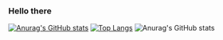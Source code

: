 ### Hello there 


[![Anurag's GitHub stats](https://github-readme-stats.vercel.app/api?username=jirmusovic)](https://github.com/anuraghazra/github-readme-stats)
[![Top Langs](https://github-readme-stats.vercel.app/api/top-langs/?username=jirmusovic&layout=compact&theme=vision-friendly-dark)](https://github.com/anuraghazra/github-readme-stats)
![Anurag's GitHub stats](https://github-readme-stats.vercel.app/api?username=jirmusovic&count_private=true)
<!--
**jirmusovic/jirmusovic** is a ✨ _special_ ✨ repository because its `README.md` (this file) appears on your GitHub profile.

Here are some ideas to get you started:

- 🔭 I’m currently working on ...
- 🌱 I’m currently learning ...
- 👯 I’m looking to collaborate on ...
- 🤔 I’m looking for help with ...
- 💬 Ask me about ...
- 📫 How to reach me: ...
- 😄 Pronouns: ...
- ⚡ Fun fact: ...
-->
